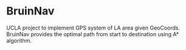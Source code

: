 # BruinNav
UCLA project to implement GPS system of LA area given GeoCoords. \
BruinNav provides the optimal path from start to destination using A* algorithm.
